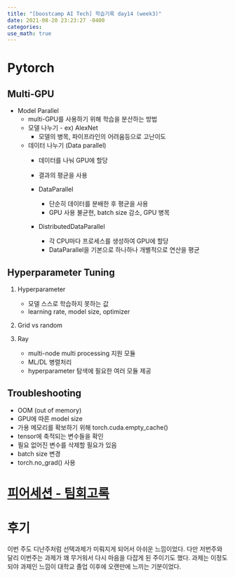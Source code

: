```yaml
---
title: "[boostcamp AI Tech] 학습기록 day14 (week3)"
date: 2021-08-20 23:23:27 -0400
categories:
use_math: true
---
```


# Pytorch
## Multi-GPU
* Model Parallel
    * multi-GPU를 사용하기 위해 학습을 분산하는 방법
    * 모델 나누기 - ex) AlexNet
        * 모델의 병목, 파이프라인의 어려움등으로 고난이도 
    * 데이터 나누기 (Data parallel)
        * 데이터를 나눠 GPU에 할당
        * 결과의 평균을 사용
        * DataParallel 
            * 단순히 데이터를 분배한 후 평균을 사용
            * GPU 사용 불균현, batch size 감소, GPU 병목

        * DistributedDataParallel
            * 각 CPU마다 프로세스를 생성하여 GPU에 할당
            * DataParallel을 기본으로 하나하나 개별적으로 연산을 평균

## Hyperparameter Tuning
1. Hyperparameter
    * 모델 스스로 학습하지 못하는 값
    * learning rate, model size, optimizer

2. Grid vs random

3. Ray
    * multi-node multi processing 지원 모듈
    * ML/DL 병렬처리
    * hyperparameter 탐색에 필요한 여러 모듈 제공

## Troubleshooting
* OOM (out of memory)
* GPU에 따른 model size
* 가용 메모리를 확보하기 위해 torch.cuda.empty_cache()
* tensor에 축적되는 변수들을 확인
* 필요 없어진 변수를 삭제할 필요가 있음
* batch size 변경
* torch.no_grad() 사용

# [피어세션 - 팀회고록](https://hackmd.io/@ai17/HkOHZy6eF)

# 후기
이번 주도 디난주처럼 선택과제가 미뤄지게 되어서 아쉬운 느낌이었다. 다만 저번주와 달리 이번주는 과제가 꽤 무거워서 다시 마음을 다잡게 된 주이기도 했다. 과제는 이정도 되야 과제인 느낌이 대학교 졸업 이후에 오랜만에 느끼는 기분이었다.